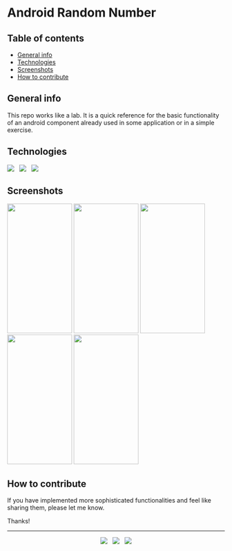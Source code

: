 # Android Random Number


## Table of contents
* [General info](#general-info)
* [Technologies](#technologies)
* [Screenshots](#screenshots)
* [How to contribute](#how-to-contribute)


## General info
This repo works like a lab. It is a quick reference for the basic functionality of an android component already used in some application or in a simple exercise.


## Technologies

<p>
  <img src="https://img.shields.io/badge/Jakarta-Java-007396?style=for-the-badge&logo=java&logoColor=white" />&nbsp;&nbsp;
  <img src="https://img.shields.io/badge/Android%20Studio-Android-3DDC84?style=for-the-badge&logo=android&logoColor=white" />&nbsp;&nbsp;
  <img src="https://img.shields.io/badge/Build%20Tool-Gradle-02303A?style=for-the-badge&logo=gradle&logoColor=white" />&nbsp;&nbsp;
</p>


## Screenshots
<kbd><img src="https://user-images.githubusercontent.com/5893219/136123410-067ec4cd-e5a3-4bbd-99b0-074ba13a0898.png" width="150" height="300"></kbd>
<kbd><img src="https://user-images.githubusercontent.com/5893219/136123412-b2cb7812-8fb8-49a2-b894-d9d100e7bf07.png" width="150" height="300"></kbd>
<kbd><img src="https://user-images.githubusercontent.com/5893219/136123413-1f5ce20b-8f02-4365-a7cd-3633e4f1b1df.png" width="150" height="300"></kbd>
<kbd><img src="https://user-images.githubusercontent.com/5893219/136123415-0176f995-8402-441e-a548-8e5f8179ef4d.png" width="150" height="300"></kbd>
<kbd><img src="https://user-images.githubusercontent.com/5893219/136123406-1e6285ab-4514-4f3e-94b3-71b7dbde35e2.png" width="150" height="300"></kbd>


## How to contribute
If you have implemented more sophisticated functionalities and feel like sharing them, please let me know.

Thanks!

<!-- FOOTER (Author / Visit My Online Resume / Download My PDF Resume) -->
<hr>
<p align='center'>
  <a href="#"><img src="https://img.shields.io/badge/author-%C2%A9%20Siomara%20Cintia%20Pantarotto.%20All%20rights%20reserved.-008080?style=social"></a>&nbsp;&nbsp;
  <a href="https://siomara.com.br/"><img src="https://img.shields.io/badge/visit-My Online Resume-008080?style=social"></a>&nbsp;&nbsp;
  <a href="https://siomara.com.br/ResumePANTAROTTO.pdf"><img src="https://img.shields.io/badge/download-My PDF Resume-008080?style=social"></a>
</p>
